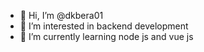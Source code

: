 - 👋 Hi, I’m @dkbera01
- 👀 I’m interested in backend development
- 🌱 I’m currently learning node js and vue js


<!---
dkbera01/dkbera01 is a ✨ special ✨ repository because its `README.md` (this file) appears on your GitHub profile.
You can click the Preview link to take a look at your changes.
--->

